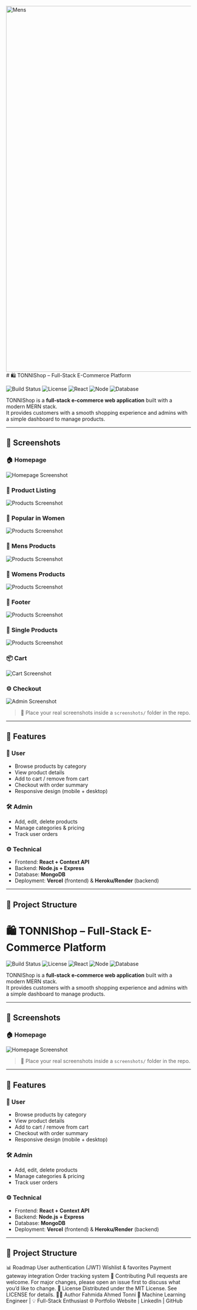 <img width="1894" height="998" alt="Mens" src="https://github.com/user-attachments/assets/af221e97-f03b-472f-93c8-5a5a6bc3bd3b" /># 🛍️ TONNIShop – Full-Stack E-Commerce Platform

![Build Status](https://img.shields.io/github/actions/workflow/status/tonni59/TONNIShop-FullStack/deploy.yml?branch=main)
![License](https://img.shields.io/github/license/tonni59/TONNIShop-FullStack)
![React](https://img.shields.io/badge/Frontend-React-blue)
![Node](https://img.shields.io/badge/Backend-Node.js-green)
![Database](https://img.shields.io/badge/Database-MongoDB-darkgreen)

TONNIShop is a **full-stack e-commerce web application** built with a modern MERN stack.  
It provides customers with a smooth shopping experience and admins with a simple dashboard to manage products.  

---

## 📸 Screenshots

### 🏠 Homepage
![Homepage Screenshot](screenshots/homepage.png)

### 🛒 Product Listing
![Products Screenshot](screenshots/new-collections.png)

### 🛒 Popular in Women
![Products Screenshot](screenshots/popular-women.png)

### 🛒 Mens Products
![Products Screenshot](screenshots/Mens.png)

### 🛒 Womens Products
![Products Screenshot](screenshots/Women.png)

### 🛒 Footer
![Products Screenshot](screenshots/Footer.png)

### 🛒 Single Products
![Products Screenshot](screenshots/Single-Product.png)

### 📦 Cart 
![Cart Screenshot](screenshots/Cart.png)

### ⚙️ Checkout
![Admin Screenshot](screenshots/Checkout.png)

> 📌 Place your real screenshots inside a `screenshots/` folder in the repo.

---

## 🚀 Features

### 👤 User
- Browse products by category  
- View product details  
- Add to cart / remove from cart  
- Checkout with order summary  
- Responsive design (mobile + desktop)

### 🛠️ Admin
- Add, edit, delete products  
- Manage categories & pricing  
- Track user orders  

### ⚙️ Technical
- Frontend: **React + Context API**  
- Backend: **Node.js + Express**  
- Database: **MongoDB**  
- Deployment: **Vercel** (frontend) & **Heroku/Render** (backend)  

---

## 📂 Project Structure

# 🛍️ TONNIShop – Full-Stack E-Commerce Platform

![Build Status](https://img.shields.io/github/actions/workflow/status/tonni59/TONNIShop-FullStack/deploy.yml?branch=main)
![License](https://img.shields.io/github/license/tonni59/TONNIShop-FullStack)
![React](https://img.shields.io/badge/Frontend-React-blue)
![Node](https://img.shields.io/badge/Backend-Node.js-green)
![Database](https://img.shields.io/badge/Database-MongoDB-darkgreen)

TONNIShop is a **full-stack e-commerce web application** built with a modern MERN stack.  
It provides customers with a smooth shopping experience and admins with a simple dashboard to manage products.  

---

## 📸 Screenshots

### 🏠 Homepage
![Homepage Screenshot](screenshots/homepage.png)


> 📌 Place your real screenshots inside a `screenshots/` folder in the repo.

---

## 🚀 Features

### 👤 User
- Browse products by category  
- View product details  
- Add to cart / remove from cart  
- Checkout with order summary  
- Responsive design (mobile + desktop)

### 🛠️ Admin
- Add, edit, delete products  
- Manage categories & pricing  
- Track user orders  

### ⚙️ Technical
- Frontend: **React + Context API**  
- Backend: **Node.js + Express**  
- Database: **MongoDB**  
- Deployment: **Vercel** (frontend) & **Heroku/Render** (backend)  

---

## 📂 Project Structure

📊 Roadmap
 User authentication (JWT)
 Wishlist & favorites
 Payment gateway integration
 Order tracking system
🤝 Contributing
Pull requests are welcome. For major changes, please open an issue first to discuss what you’d like to change.
📜 License
Distributed under the MIT License. See LICENSE for details.
👩‍💻 Author
Fahmida Ahmed Tonni
💼 Machine Learning Engineer | 💡 Full-Stack Enthusiast
🌐 Portfolio Website | LinkedIn | GitHub
